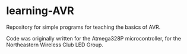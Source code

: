 # learning-AVR
Repository for simple programs for teaching the basics of AVR. 

Code was originally written for the Atmega328P microcontroller, for the Northeastern Wireless Club LED Group.

